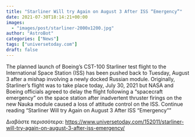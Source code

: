```yaml
---
title: "Starliner Will try Again on August 3 After ISS “Emergency”"
date: 2021-07-30T18:14:21+00:00
images:
  - "images/post/starliner-2000x1200.jpg"
author: "AstroBot"
categories: ["News"]
tags: ["universetoday.com"]
draft: false
---
```


The planned launch of Boeing’s CST-100 Starliner test flight to the International Space Station (ISS) has been pushed back to Tuesday, August 3 after a mishap involving a newly docked Russian module. Originally, Starliner’s flight was to take place today, July 30, 2021 but NASA and Boeing officials agreed to delay the flight following a “spacecraft emergency” on the space station after inadvertent thruster firings on the new Nauka module caused a loss of attitude control on the ISS. Continue reading “Starliner Will try Again on August 3 After ISS “Emergency”” 

Διαβάστε περισσότερα: https://www.universetoday.com/152011/starliner-will-try-again-on-august-3-after-iss-emergency/
